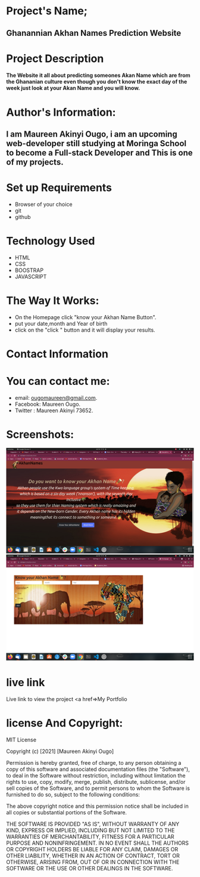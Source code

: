 # Project's Name;
## Ghanannian Akhan Names Prediction Website
# Project Description
#### The Website it all about predicting someones Akan Name which are from the Ghananian culture even though you don't know the exact day of the week just look at your Akan Name and you will know.
# Author's Information:
## I am Maureen Akinyi Ougo, i am an upcoming web-developer still studying at Moringa School to become a Full-stack Developer and This is one of my projects.
# Set up Requirements
* Browser of your choice
* git 
* github
# Technology Used
* HTML
* CSS 
* BOOSTRAP
* JAVASCRIPT
# The Way It Works:
* On the Homepage click "know your Akhan Name Button".
* put your date,month and Year of birth
* click on the "click " button and it will display your results.


# Contact Information
# You can contact me:
* email: ougomaureen@gmail.com.
* Facebook: Maureen Ougo.
* Twitter : Maureen Akinyi 73652.
# Screenshots:
<img src="./Assetes/screen.png" alt="screenshot" />
<img src="./Assetes/screen2.png" alt="screenshot">

# live link
Live link to view the project <a href=>My Portfolio</a>
# license And Copyright:
MIT License

Copyright (c) [2021] [Maureen Akinyi Ougo]

Permission is hereby granted, free of charge, to any person obtaining a copy
of this software and associated documentation files (the "Software"), to deal
in the Software without restriction, including without limitation the rights
to use, copy, modify, merge, publish, distribute, sublicense, and/or sell
copies of the Software, and to permit persons to whom the Software is
furnished to do so, subject to the following conditions:

The above copyright notice and this permission notice shall be included in all
copies or substantial portions of the Software.

THE SOFTWARE IS PROVIDED "AS IS", WITHOUT WARRANTY OF ANY KIND, EXPRESS OR
IMPLIED, INCLUDING BUT NOT LIMITED TO THE WARRANTIES OF MERCHANTABILITY,
FITNESS FOR A PARTICULAR PURPOSE AND NONINFRINGEMENT. IN NO EVENT SHALL THE
AUTHORS OR COPYRIGHT HOLDERS BE LIABLE FOR ANY CLAIM, DAMAGES OR OTHER
LIABILITY, WHETHER IN AN ACTION OF CONTRACT, TORT OR OTHERWISE, ARISING FROM,
OUT OF OR IN CONNECTION WITH THE SOFTWARE OR THE USE OR OTHER DEALINGS IN THE
SOFTWARE.